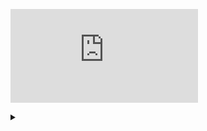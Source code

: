 ![Alt text](https://g.gravizo.com/source/svg/custom_mark12?https%3A%2F%2Fraw.githubusercontent.com%jshearer%2FPhoeBio-Website%2Fmaster%2domain_model.md)
<details> 
<summary></summary>
custom_mark12
@startuml domain model

entity Ontology {
  Process
  Function
  Component
  --
  **Example namespaces:**
  * Molecular function
  * Cellular component
  * Biological process
  
  Note: One GO Term is \ncontained within one namespace
}

entity "GO Term" as Term {
  GO Terms are a DAG so
  they may have many
  parents and many children
}

entity "Gene Product" as GeneProduct {

}

entity Annotation {
  description
  reference
  methods
  --
  # evidence code enum  
    Interresting terms:
    **ND** - No Bio. Data Available

    EXP, IDA, IPI ...
}

entity Gene {

}

entity "Gene Function" as GeneFunction {

}

entity "GO Slim" as Slim {

}

entity "Annotation Dataset" as ADS {

}

entity "Experimental Evidence" as Evidence{
  
}

entity Aspect {

}

Note "Identifies a Gene with a \npiece of research, a function, \na location, etc" as N1

Ontology<-down-Term: Supports
Annotation-down->Term: "Associates with \nGene Product"
GeneProduct "1" -right-> "0 or more" Term: Is Annotated To
Gene-right->GeneProduct: Encodes
Annotation-->GeneProduct: "Associates with \nGO Term"
GeneProduct "1" --> "1 or more" GeneFunction: Enables
Slim-->Term: Chosen subset of
Slim-left->Annotation: Bins on (filter,query, etc)
Annotation-up->ADS: Recorded in
Evidence-->Annotation: Backs up
N1<..Annotation
N1..>Gene
' Term-->Term: Related to
Aspect<-right-Term: "Is categorized by\none ane only one"

' Ontology<-down-Term: Supports
' Annotation-down->Term: "Associates with \nGene Product""
' Term "0 or more" <-left- "1" GeneProduct: Is Annotated To
' Gene-right->GeneProduct: Encodes
' Annotation-->GeneProduct: "Associates with \nGO Term"
' GeneProduct "1" --> "1 or more" GeneFunction: Enables
' Slim-->Term: Chosen subset of
' Slim-left->Annotation: Bins on (filter,query, etc)
' Annotation-up->ADS: Recorded in
' Evidence-->Annotation: Backs up
' N1<..Annotation
' N1..>Gene
' ' Term-->Term: Related to
' Aspect<-right-Term: "Is categorized by\none ane only one"

@enduml
custom_mark12
</details>

